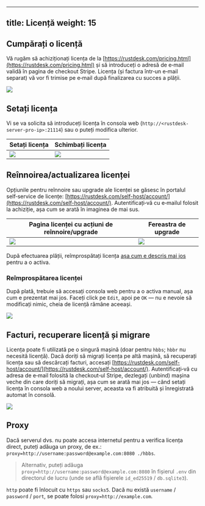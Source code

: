 
---
title: Licență
weight: 15
---

## Cumpărați o licență

Vă rugăm să achiziționați licența de la [https://rustdesk.com/pricing.html](https://rustdesk.com/pricing.html) și să introduceți o adresă de e‑mail validă în pagina de checkout Stripe. Licența (și factura într‑un e‑mail separat) vă vor fi trimise pe e‑mail după finalizarea cu succes a plății.

![](/docs/ro/self-host/rustdesk-server-pro/license/images/stripe.jpg)

## Setați licența

Vi se va solicita să introduceți licența în consola web (`http://<rustdesk-server-pro-ip>:21114`) sau o puteți modifica ulterior.

| Setați licența | Schimbați licența |
| --- | --- |
| ![](/docs/ro/self-host/rustdesk-server-pro/license/images/set.png) | ![](/docs/ro/self-host/rustdesk-server-pro/license/images/change.png) |

## Reînnoirea/actualizarea licenței

Opțiunile pentru reînnoire sau upgrade ale licenței se găsesc în portalul self‑service de licențe: [https://rustdesk.com/self-host/account/](https://rustdesk.com/self-host/account/). Autentificați‑vă cu e‑mailul folosit la achiziție, așa cum se arată în imaginea de mai sus.

| Pagina licenței cu acțiuni de reînnoire/upgrade | Fereastra de upgrade |
| --- | --- |
| ![](/docs/ro/self-host/rustdesk-server-pro/license/images/renew.jpg?v2) | ![](/docs/ro/self-host/rustdesk-server-pro/license/images/upgrade.png) |

După efectuarea plății, reîmprospătați licența [așa cum e descris mai jos](/docs/ro/self-host/rustdesk-server-pro/license/#refresh-license) pentru a o activa.

### Reîmprospătarea licenței
După plată, trebuie să accesați consola web pentru a o activa manual, așa cum e prezentat mai jos. Faceți click pe `Edit`, apoi pe `OK` — nu e nevoie să modificați nimic, cheia de licență rămâne aceeași.

![](/docs/ro/self-host/rustdesk-server-pro/license/images/updatelic.jpg)

## Facturi, recuperare licență și migrare

Licența poate fi utilizată pe o singură mașină (doar pentru `hbbs`; `hbbr` nu necesită licență). Dacă doriți să migrați licența pe altă mașină, să recuperați licența sau să descărcați facturi, accesați [https://rustdesk.com/self-host/account/](https://rustdesk.com/self-host/account/). Autentificați‑vă cu adresa de e‑mail folosită la checkout‑ul Stripe, dezlegați (unbind) mașina veche din care doriți să migrați, așa cum se arată mai jos — când setați licența în consola web a noului server, aceasta va fi atribuită și înregistrată automat în consolă.

![](/docs/ro/self-host/rustdesk-server-pro/license/images/unbind.jpg)

## Proxy

Dacă serverul dvs. nu poate accesa internetul pentru a verifica licența direct, puteți adăuga un proxy, de ex.: `proxy=http://username:password@example.com:8080 ./hbbs`.

> Alternativ, puteți adăuga `proxy=http://username:password@example.com:8080` în fișierul `.env` din directorul de lucru (unde se află fișierele `id_ed25519` / `db.sqlite3`).

`http` poate fi înlocuit cu `https` sau `socks5`. Dacă nu există `username` / `password` / `port`, se poate folosi `proxy=http://example.com`.